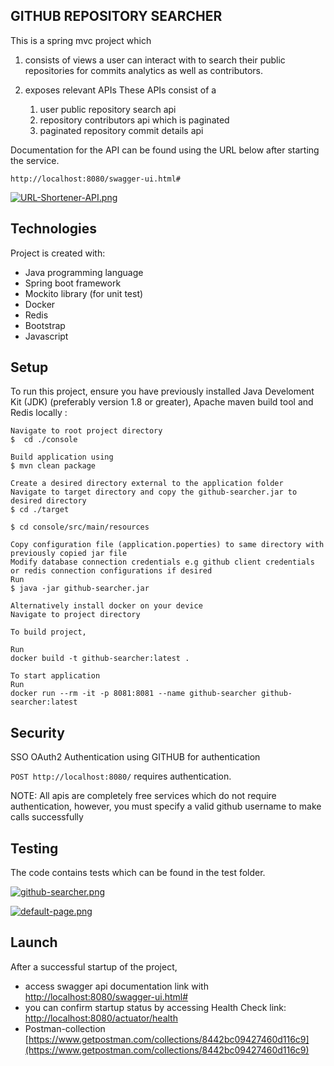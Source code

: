**GITHUB REPOSITORY SEARCHER**
-
This is a spring mvc project which 

1) consists of views a user can interact with to search their public repositories for commits analytics as well as contributors.
    
2) exposes relevant APIs 
    These APIs consist of a 
    1. user public repository search api
    2. repository contributors api which is paginated
    3. paginated repository commit details api 
 
Documentation for the API can be found using the URL below after starting the service.

`http://localhost:8080/swagger-ui.html#`

[![URL-Shortener-API.png](https://i.postimg.cc/RhdzXNgQ/URL-Shortener-API.png)](https://postimg.cc/sGM82Ddv)

## Technologies
Project is created with:
* Java programming language
* Spring boot framework
* Mockito library (for unit test)
* Docker
* Redis
* Bootstrap
* Javascript


## Setup
To run this project, ensure you have previously installed Java Develoment Kit (JDK) (preferably version 1.8 or greater), Apache maven build tool and Redis locally :
```
Navigate to root project directory 
$  cd ./console

Build application using
$ mvn clean package 

Create a desired directory external to the application folder
Navigate to target directory and copy the github-searcher.jar to desired directory 
$ cd ./target

$ cd console/src/main/resources

Copy configuration file (application.poperties) to same directory with previously copied jar file
Modify database connection credentials e.g github client credentials or redis connection configurations if desired
Run 
$ java -jar github-searcher.jar

Alternatively install docker on your device
Navigate to project directory

To build project,

Run 
docker build -t github-searcher:latest .

To start application
Run 
docker run --rm -it -p 8081:8081 --name github-searcher github-searcher:latest

```
      
**Security**
-
SSO OAuth2 Authentication using GITHUB for authentication

`POST http://localhost:8080/` requires authentication. 

NOTE: All apis are completely free services which do not require authentication, however, you must specify a valid github username to make calls successfully 

**Testing**
-
The code contains tests which can be found in the test folder.

[![github-searcher.png](https://i.postimg.cc/ZRd4BjKQ/github-searcher.png)](https://postimg.cc/XG4Ttf5K)

[![default-page.png](https://i.postimg.cc/Dw8Dw0zj/default-page.png)](https://postimg.cc/68xzH9nn)


## Launch
After a successful startup of the project, 
* access swagger api documentation link with [http://localhost:8080/swagger-ui.html#](http://localhost:8080/swagger-ui.html#)
* you can confirm startup status by accessing Health Check link: [http://localhost:8080/actuator/health](http://localhost:8080/actuator/health)
* Postman-collection [https://www.getpostman.com/collections/8442bc09427460d116c9](https://www.getpostman.com/collections/8442bc09427460d116c9)
